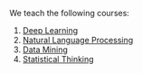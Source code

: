 
We teach the following courses:

1.  [Deep Learning](https://github.com/jorgeperezrojas/cc6204-DeepLearning-DCCUChile)
2. [Natural Language Processing](https://github.com/dccuchile/CC6205)
3. [Data Mining](https://github.com/dccuchile/CC5206/)
4. [Statistical Thinking](https://github.com/dccuchile/CC6104)

